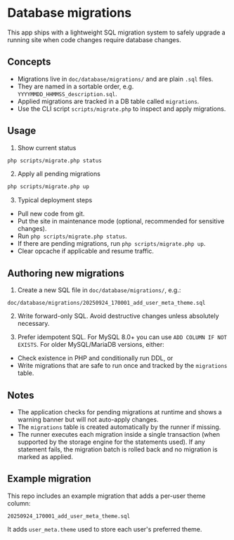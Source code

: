 # Database migrations

This app ships with a lightweight SQL migration system to safely upgrade a running site when code changes require database changes.

## Concepts

- Migrations live in `doc/database/migrations/` and are plain `.sql` files.
- They are named in a sortable order, e.g. `YYYYMMDD_HHMMSS_description.sql`.
- Applied migrations are tracked in a DB table called `migrations`.
- Use the CLI script `scripts/migrate.php` to inspect and apply migrations.

## Usage

1. Show current status

```bash
php scripts/migrate.php status
```

2. Apply all pending migrations

```bash
php scripts/migrate.php up
```

3. Typical deployment steps

- Pull new code from git.
- Put the site in maintenance mode (optional, recommended for sensitive changes).
- Run `php scripts/migrate.php status`.
- If there are pending migrations, run `php scripts/migrate.php up`.
- Clear opcache if applicable and resume traffic.

## Authoring new migrations

1. Create a new SQL file in `doc/database/migrations/`, e.g.:

```
doc/database/migrations/20250924_170001_add_user_meta_theme.sql
```

2. Write forward-only SQL. Avoid destructive changes unless absolutely necessary.

3. Prefer idempotent SQL. For MySQL 8.0+ you can use `ADD COLUMN IF NOT EXISTS`. For older MySQL/MariaDB versions, either:

- Check existence in PHP and conditionally run DDL, or
- Write migrations that are safe to run once and tracked by the `migrations` table.

## Notes

- The application checks for pending migrations at runtime and shows a warning banner but will not auto-apply changes.
- The `migrations` table is created automatically by the runner if missing.
- The runner executes each migration inside a single transaction (when supported by the storage engine for the statements used). If any statement fails, the migration batch is rolled back and no migration is marked as applied.

## Example migration

This repo includes an example migration that adds a per-user theme column:

```
20250924_170001_add_user_meta_theme.sql
```

It adds `user_meta.theme` used to store each user's preferred theme.
